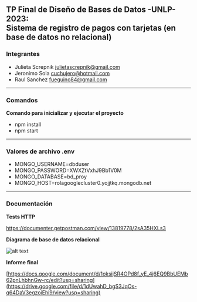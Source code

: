 
## TP Final de Diseño de Bases de Datos -UNLP- 2023: <br> Sistema de registro de pagos con tarjetas (en base de datos no relacional) ##

### Integrantes ###

- Julieta Screpnik julietascrepnik@gmail.com
- Jeronimo Sola cuchujero@hotmail.com
- Raul Sanchez fueguino84@gmail.com

---  

### Comandos ### 

**Comando para inicializar y ejecutar el proyecto**

- npm install
- npm start
  
---

### Valores de archivo .env ### 

- MONGO_USERNAME=dbduser
- MONGO_PASSWORD=XWXZtVxhJ9Bb1V0M
- MONGO_DATABASE=bd_proy
- MONGO_HOST=rolagooglecluster0.yojjtkq.mongodb.net

---

### Documentación ### 

**Tests HTTP**
  
https://documenter.getpostman.com/view/13819778/2sA35HXLs3

**Diagrama de base de datos relacional**

![alt text](https://imgbb.host/images/NQNKQ.png)

**Informe final**

[https://docs.google.com/document/d/1oksijSR4OPd8f_yE_4j6EQ9BbUEMb62pnLhbhnGw-rc/edit?usp=sharing](https://drive.google.com/file/d/1dUwahD_bgS3JqOs-q64DaV3egzoiEhi9/view?usp=sharing)


